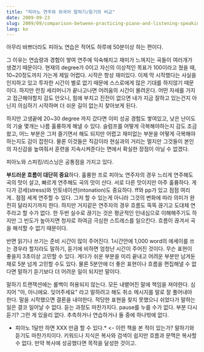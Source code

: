 ```yaml
---
title: "피아노 연주와 외국어 말하기/듣기의 비교"
date: 2009-09-23
slug: 2009/09/comparison-between-practicing-piano-and-listening-speaking
lang: ko
---
```


아무리 바쁘더라도 피아노 연습은 적어도 하루에 50분이상 하는 편이다.

그 이유는 연습량과 경험이 쌓여 연주에 익숙해지고 재미가 느껴지는 곡들이 여러개가 생겼기 때문이다. 현재의 degree가 0이고 자신의 이상적인 목표가 100이라고 쳤을 때, 10~20정도까지 가는게 제일 어렵다. 시작은 항상 재미있다. 이제 막 시작했다는 사실을 인지하고 있고 투자한 시간이 별로 없기 때문에 스스로에게 많은 기대를 하지않기 때문이다. 하지만 런칭 세리머니가 끝나고나면 어려움의 시간이 몰려온다. 어떤 자세를 가지고 접근해야할지 감도 안오니, 힘에 부치고 진전이 없으면 내가 지금 잘하고 있는건지 아닌지 의심하기 시작하며 더 쉬운 길이 없는지 찾아보게 된다.

하지만 고생끝에 20~30 degree 까지 갔다면 이미 성공 경험도 쌓여있고, 낮은 난이도의 기술 몇개는 나름 훌륭하게 해낼 수 있다. 슬럼프를 어떻게 극복해야하는지 감도 조금 왔고, 어느 부분은 그저 즐기면서 해도 되지만 어렵고 재미없는 부분을 어떻게 극복해야하는지도 감이 잡힌다. 물론 이것들은 직감이라 현실과의 거리는 멀지만 그것들이 본인의 자신감을 높여줘서 훈련을 지속시켜준다는 면에서 확실한 장점이 아닐 수 없겠다.

피아노와 스피킹/리스닝은 공통점을 가지고 있다.

**부드러운 흐름이 대단히 중요**하다. 훌륭한 프로 피아노 연주자의 경우 느리게 연주해도 곡의 맛이 살고, 빠르게 연주해도 곡의 맛이 산다. 서로 다른 맛이지만 아주 훌륭하다. 게다가 강세(stress)와 인토네이션(intonation)도 중요하다. ff와 pp가 있고 점점 여리게.. 점점 세게 연주할 수 있다. 그저 할 수 있는게 아니라 그것의 변화에 따라 의미가 완전히 달라지기까지 한다. 하지만 거지같은 연주자의 경우 흐름도 뚝뚝 끊기고 도대체 연주라고 할 수가 없다. 한 두번 실수로 끊기는 것은 평균적인 인내심으로 이해해주기도 하지만 그 빈도가 높아지면 청자로 하여금 극심한 스트레스를 일으킨다. 흐름이 끊겨서 곡을 해석할 수 없기 때문이다.

반면 읽기나 쓰기는 준비 시간이 많이 주어진다. 1시간안에 1,000 word의 에세이를 쓰는 경우라 할지라도 말하기, 듣기에 비하면 엄청난 시간이 주어진 것이다. 무슨 표현이 좋을지 3초이상 고민할 수 있다. 게다가 쉬운 부분을 미리 끝내고 어려운 부분만 남겨둔채로 5분 넘게 고민할 수도 있다. 물론 5분안에 더 좋은 표현이나 흐름을 편집해낼 수 없다면 말하기 듣기보다 더 어려운 일이 되지만 말이다.

말하기 트랜잭션에는 롤백이 허용되지 않는다. 모든 내뱉어진 말에 책임을 져야한다. 심지어 "아, 아니에요. 잊어주세요" 라고 말하려고 해도 취소 메시지를 말로 잘 풀어내야 한다. 말을 시작했으면 결론을 내야한다. 적당한 표현을 찾지 못했으니 쉬었다가 말하는 일은 결코 일어날 수 없다. 듣는 과정도 마찬가지다. pause를 누를 수가 없다. 부분 다시 듣기? 그런 게 있을리 없다. 추측하거나 연습하거나 둘 중에 하나밖에 없다.

* 피아노 1달만 하면 XXX 만큼 할 수 있다.* <- 이런 책을 본 적이 있는가? 말하기와 듣기도 마찬가지이다. 키워드나 지식은 복사와 검색이 쉽지만 흐름과 문맥은 복사할 수 없다. 만약 복사에 성공했다면 목적을 달성한 것이고.
